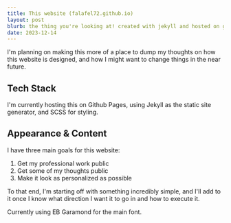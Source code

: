 ```yaml
---
title: This website (falafel72.github.io)
layout: post
blurb: the thing you're looking at! created with jekyll and hosted on github pages
date: 2023-12-14
---
```


I'm planning on making this more of a place to dump my thoughts on how this
website is designed, and how I might want to change things in the near future.

## Tech Stack
I'm currently hosting this on Github Pages, using Jekyll as the static site
generator, and SCSS for styling.

## Appearance & Content
I have three main goals for this website:
1. Get my professional work public
2. Get some of my thoughts public
3. Make it look as personalized as possible

To that end, I'm starting off with something incredibly simple, and I'll add to
it once I know what direction I want it to go in and how to execute it.

Currently using EB Garamond for the main font. 
